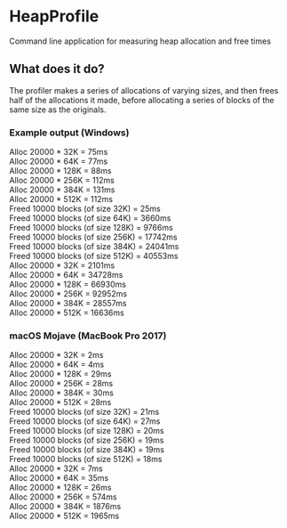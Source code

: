 # HeapProfile
Command line application for measuring heap allocation and free times

## What does it do?
The profiler makes a series of allocations of varying sizes, and then frees half of the allocations it made, before allocating a series of blocks of the same size as the originals. 

### Example output (Windows)
Alloc 20000 * 32K = 75ms  
Alloc 20000 * 64K = 77ms  
Alloc 20000 * 128K = 88ms  
Alloc 20000 * 256K = 112ms  
Alloc 20000 * 384K = 131ms  
Alloc 20000 * 512K = 112ms  
Freed 10000 blocks (of size 32K) = 25ms  
Freed 10000 blocks (of size 64K) = 3660ms  
Freed 10000 blocks (of size 128K) = 9766ms  
Freed 10000 blocks (of size 256K) = 17742ms  
Freed 10000 blocks (of size 384K) = 24041ms  
Freed 10000 blocks (of size 512K) = 40553ms  
Alloc 20000 * 32K = 2101ms  
Alloc 20000 * 64K = 34728ms  
Alloc 20000 * 128K = 66930ms  
Alloc 20000 * 256K = 92952ms  
Alloc 20000 * 384K = 28557ms  
Alloc 20000 * 512K = 16636ms  

### macOS Mojave (MacBook Pro 2017)
Alloc 20000 * 32K = 2ms  
Alloc 20000 * 64K = 4ms  
Alloc 20000 * 128K = 29ms  
Alloc 20000 * 256K = 28ms  
Alloc 20000 * 384K = 30ms  
Alloc 20000 * 512K = 28ms  
Freed 10000 blocks (of size 32K) = 21ms  
Freed 10000 blocks (of size 64K) = 27ms  
Freed 10000 blocks (of size 128K) = 20ms  
Freed 10000 blocks (of size 256K) = 19ms  
Freed 10000 blocks (of size 384K) = 19ms  
Freed 10000 blocks (of size 512K) = 18ms  
Alloc 20000 * 32K = 7ms  
Alloc 20000 * 64K = 35ms  
Alloc 20000 * 128K = 26ms  
Alloc 20000 * 256K = 574ms  
Alloc 20000 * 384K = 1876ms  
Alloc 20000 * 512K = 1965ms  

